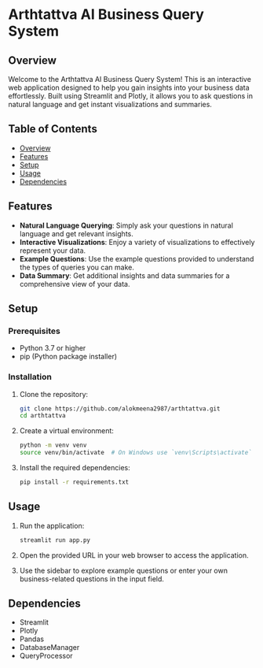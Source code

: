 # Arthtattva AI Business Query System

## Overview
Welcome to the Arthtattva AI Business Query System! This is an interactive web application designed to help you gain insights into your business data effortlessly. Built using Streamlit and Plotly, it allows you to ask questions in natural language and get instant visualizations and summaries.

## Table of Contents
- [Overview](#overview)
- [Features](#features)
- [Setup](#setup)
- [Usage](#usage)
- [Dependencies](#dependencies)


## Features
- **Natural Language Querying**: Simply ask your questions in natural language and get relevant insights.
- **Interactive Visualizations**: Enjoy a variety of visualizations to effectively represent your data.
- **Example Questions**: Use the example questions provided to understand the types of queries you can make.
- **Data Summary**: Get additional insights and data summaries for a comprehensive view of your data.

## Setup
### Prerequisites
- Python 3.7 or higher
- pip (Python package installer)

### Installation
1. Clone the repository:
   ```bash
   git clone https://github.com/alokmeena2987/arthtattva.git
   cd arthtattva
   ```

2. Create a virtual environment:
   ```bash
   python -m venv venv
   source venv/bin/activate  # On Windows use `venv\Scripts\activate`
   ```

3. Install the required dependencies:
   ```bash
   pip install -r requirements.txt
   ```

## Usage
1. Run the application:
   ```bash
   streamlit run app.py
   ```

2. Open the provided URL in your web browser to access the application.

3. Use the sidebar to explore example questions or enter your own business-related questions in the input field.

## Dependencies
- Streamlit
- Plotly
- Pandas
- DatabaseManager 
- QueryProcessor 



